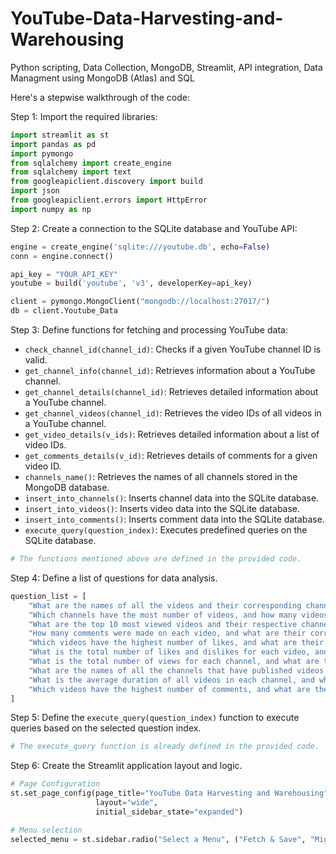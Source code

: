 # YouTube-Data-Harvesting-and-Warehousing
Python scripting, Data Collection, MongoDB, Streamlit, API integration, Data Managment using MongoDB (Atlas) and SQL

Here's a stepwise walkthrough of the code:

Step 1: Import the required libraries:
```python
import streamlit as st
import pandas as pd
import pymongo
from sqlalchemy import create_engine
from sqlalchemy import text
from googleapiclient.discovery import build
import json
from googleapiclient.errors import HttpError
import numpy as np
```

Step 2: Create a connection to the SQLite database and YouTube API:
```python
engine = create_engine('sqlite:///youtube.db', echo=False)
conn = engine.connect()

api_key = "YOUR_API_KEY"
youtube = build('youtube', 'v3', developerKey=api_key)

client = pymongo.MongoClient("mongodb://localhost:27017/")
db = client.Youtube_Data
```

Step 3: Define functions for fetching and processing YouTube data:
- `check_channel_id(channel_id)`: Checks if a given YouTube channel ID is valid.
- `get_channel_info(channel_id)`: Retrieves information about a YouTube channel.
- `get_channel_details(channel_id)`: Retrieves detailed information about a YouTube channel.
- `get_channel_videos(channel_id)`: Retrieves the video IDs of all videos in a YouTube channel.
- `get_video_details(v_ids)`: Retrieves detailed information about a list of video IDs.
- `get_comments_details(v_id)`: Retrieves details of comments for a given video ID.
- `channels_name()`: Retrieves the names of all channels stored in the MongoDB database.
- `insert_into_channels()`: Inserts channel data into the SQLite database.
- `insert_into_videos()`: Inserts video data into the SQLite database.
- `insert_into_comments()`: Inserts comment data into the SQLite database.
- `execute_query(question_index)`: Executes predefined queries on the SQLite database.
```python
# The functions mentioned above are defined in the provided code.
```

Step 4: Define a list of questions for data analysis.
```python
question_list = [
    "What are the names of all the videos and their corresponding channels?",
    "Which channels have the most number of videos, and how many videos do they have?",
    "What are the top 10 most viewed videos and their respective channels?",
    "How many comments were made on each video, and what are their corresponding video names?",
    "Which videos have the highest number of likes, and what are their corresponding channel names?",
    "What is the total number of likes and dislikes for each video, and what are their corresponding video names?",
    "What is the total number of views for each channel, and what are their corresponding channel names?",
    "What are the names of all the channels that have published videos in the year 2022?",
    "What is the average duration of all videos in each channel, and what are their corresponding channel names?",
    "Which videos have the highest number of comments, and what are their corresponding channel names?"
]
```

Step 5: Define the `execute_query(question_index)` function to execute queries based on the selected question index.
```python
# The execute_query function is already defined in the provided code.
```

Step 6: Create the Streamlit application layout and logic.
```python
# Page Configuration
st.set_page_config(page_title="YouTube Data Harvesting and Warehousing",
                   layout="wide",
                   initial_sidebar_state="expanded")

# Menu selection
selected_menu = st.sidebar.radio("Select a Menu", ("Fetch & Save", "Migrate", "Analyze data!"))

